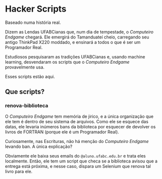 # Hacker Scripts

Baseado numa história real.

Dizem as Lendas UFABCianas que, num dia de tempestade, o _Computeiro Endgame_
chegará. Ele emergirá do Tamanduateí cheio, carregando seu antigo ThinkPad X220
moddado, e ensinará a todos o que é ser um Programador Real.

Estudiosos pesquisaram as tradições UFABCianas e, usando machine learning,
desvendaram os scripts que o _Computeiro Endgame_ provavelmente usa.

Esses scripts estão aqui.

## Que scripts?

### renova-biblioteca

O _Computeiro Endgame_ tem memória de jirico, e a única organização que ele
tem é dentro de seu sistema de arquivos. Como ele se esquece das datas, ele
levaria inúmeros bans da biblioteca por esquecer de devolver os livros de
FORTRAN (porque ele é um Programador Real).

Curiosamente, nas Escrituras, não há menção do _Computeiro Endgame_ levando
ban. A única explicação? 

Obviamente ele baixa seus emails do `@aluno.ufabc.edu.br` e trata eles
localmente. Então, ele tem um script que checa se a biblioteca avisou que a
entrega está próxima, e nesse caso, dispara um Selenium que renova tal livro
para ele.
